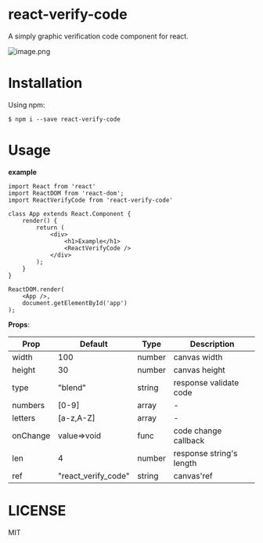 # react-verify-code
A simply graphic verification code component for react.

![image.png](http://upload-images.jianshu.io/upload_images/5677873-256982071d1e9cc5.png?imageMogr2/auto-orient/strip%7CimageView2/2/w/1240)


# Installation
Using npm:

`$ npm i --save react-verify-code`


# Usage
**example**
```
import React from 'react'
import ReactDOM from 'react-dom';
import ReactVerifyCode from 'react-verify-code'

class App extends React.Component {
    render() {
        return (
            <div>
                <h1>Example</h1>
                <ReactVerifyCode />
            </div>
        );
    }
}

ReactDOM.render(
    <App />,
    document.getElementById('app')
);
```


**Props**:

Prop | Default | Type | Description
---- |---------| ---- |-----------
width | 100 | number | canvas width
height | 30 | number | canvas height
type | "blend" | string | response validate code
numbers | [0-9] | array | -
letters | [a-z,A-Z] | array | -
onChange | value=>void | func | code change callback
len | 4 | number | response string's length
ref |"react_verify_code" | string | canvas'ref

# LICENSE
MIT